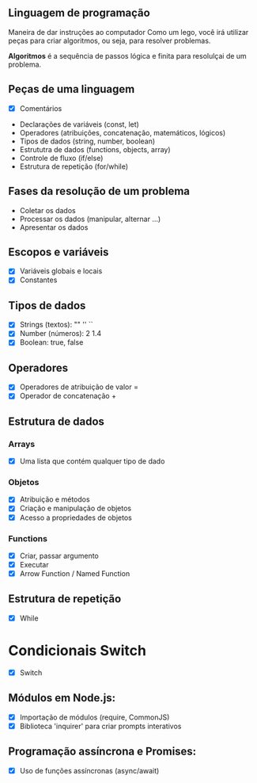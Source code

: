 ## Linguagem de programação

Maneira de dar instruções ao computador
Como um lego, você irá utilizar peças para criar algoritmos, ou seja, para resolver problemas.

**Algoritmos** é a sequência de passos lógica e finita para resolulçai de um problema.

## Peças de uma linguagem

- [x] Comentários
- Declarações de variáveis (const, let)
- Operadores (atribuições, concatenação, matemáticos, lógicos)
- Tipos de dados (string, number, boolean)
- Estrututra de dados (functions, objects, array)
- Controle de fluxo (if/else)
- Estrutura de repetição (for/while)

## Fases da resolução de um problema

- Coletar os dados
- Processar os dados (manipular, alternar ...)
- Apresentar os dados

## Escopos e variáveis

- [x] Variáveis globais e locais
- [x] Constantes

## Tipos de dados

- [x] Strings (textos): "" '' ``
- [x] Number (números): 2 1.4
- [x] Boolean: true, false

## Operadores

- [x] Operadores de atribuição de valor =
- [x] Operador de concatenação +

## Estrutura de dados

### Arrays

- [x] Uma lista que contém qualquer tipo de dado

### Objetos

- [x] Atribuição e métodos
- [x] Criação e manipulação de objetos
- [x] Acesso a propriedades de objetos

### Functions

- [x] Criar, passar argumento
- [x] Executar
- [x] Arrow Function / Named Function

## Estrutura de repetição

- [x] While

# Condicionais Switch

- [x] Switch

## Módulos em Node.js:

- [x] Importação de módulos (require, CommonJS)
- [x] Biblioteca 'inquirer' para criar prompts interativos

## Programação assíncrona e Promises:

-[x] Uso de funções assíncronas (async/await)
